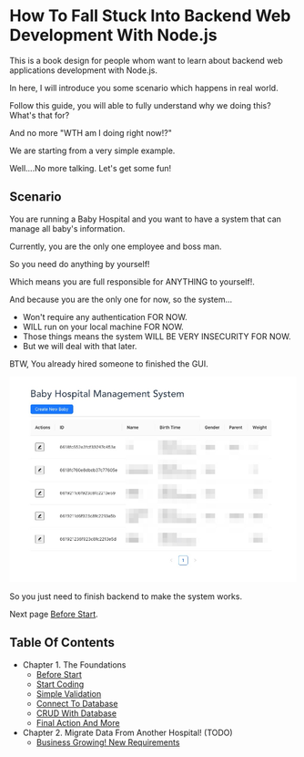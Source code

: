 # How To Fall Stuck Into Backend Web Development With Node.js

This is a book design for people whom want to learn about backend web applications development with Node.js.

In here, I will introduce you some scenario which happens in real world.

Follow this guide, you will able to fully understand why we doing this? What's that for?

And no more "WTH am I doing right now!?"

We are starting from a very simple example.

Well....No more talking. Let's get some fun!

## Scenario

You are running a Baby Hospital and you want to have a system that can manage all baby's information.

Currently, you are the only one employee and boss man.

So you need do anything by yourself!

Which means you are full responsible for ANYTHING to yourself!.

And because you are the only one for now, so the system...

* Won't require any authentication FOR NOW.
* WILL run on your local machine FOR NOW.
* Those things means the system WILL BE VERY INSECURITY FOR NOW.
* But we will deal with that later.

BTW, You already hired someone to finished the GUI.

![preview](https://github.com/zackexplosion/Baby-Hospital/blob/main/screenshots/preview.jpg?raw=true)

So you just need to finish backend to make the system works.

Next page [Before Start](./docs/000_before_start.md).


## Table Of Contents

* Chapter 1. The Foundations
  * [Before Start](./docs/000_before_start.md)
  * [Start Coding](./docs/001_start_coding.md)
  * [Simple Validation](./docs/002_simple_validation.md)
  * [Connect To Database](./docs/003_connect_to_database.md)
  * [CRUD With Database](./docs/004_CRUD_with_database.md)
  * [Final Action And More](./docs/005_final_action_and_more.md)
* Chapter 2. Migrate Data From Another Hospital! (TODO)
  * [Business Growing! New Requirements](./docs/010_business_growing_new_requirements.md)